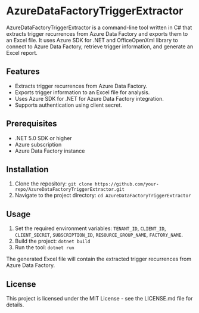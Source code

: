 # AzureDataFactoryTriggerExtractor

AzureDataFactoryTriggerExtractor is a command-line tool written in C# that extracts trigger recurrences from Azure Data Factory and exports them to an Excel file. It uses Azure SDK for .NET and OfficeOpenXml library to connect to Azure Data Factory, retrieve trigger information, and generate an Excel report.

## Features

- Extracts trigger recurrences from Azure Data Factory.
- Exports trigger information to an Excel file for analysis.
- Uses Azure SDK for .NET for Azure Data Factory integration.
- Supports authentication using client secret.

## Prerequisites

- .NET 5.0 SDK or higher
- Azure subscription
- Azure Data Factory instance

## Installation

1. Clone the repository: `git clone https://github.com/your-repo/AzureDataFactoryTriggerExtractor.git`
2. Navigate to the project directory: `cd AzureDataFactoryTriggerExtractor`

## Usage

1. Set the required environment variables: `TENANT_ID`, `CLIENT_ID`, `CLIENT_SECRET`, `SUBSCRIPTION_ID`, `RESOURCE_GROUP_NAME`, `FACTORY_NAME`.
2. Build the project: `dotnet build`
3. Run the tool: `dotnet run`

The generated Excel file will contain the extracted trigger recurrences from Azure Data Factory.

## License

This project is licensed under the MIT License - see the LICENSE.md file for details.
